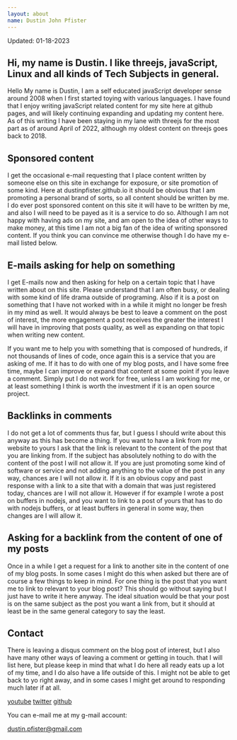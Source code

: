 ```yaml
---
layout: about
name: Dustin John Pfister
---
```


Updated: 01-18-2023

## Hi, my name is Dustin. I like threejs, javaScript, Linux and all kinds of Tech Subjects in general.

Hello My name is Dustin, I am a self educated javaScript developer sense around 2008 when I first started toying with various languages. I have found that I enjoy writing javaScript related content for my site here at github pages, and will likely continuing expanding and updating my content here. As of this writing I have been staying in my lane with threejs for the most part as of around April of 2022, although my oldest content on threejs goes back to 2018.

## Sponsored content

I get the occasional e-mail requesting that I place content written by someone else on this site in exchange for exposure, or site promotion of some kind. Here at dustinpfister.github.io it should be obvious that I am promoting a personal brand of sorts, so all content should be written by me. I do ever post sponsored content on this site it will have to be written by me, and also I will need to be payed as it is a service to do so. Although I am not happy with having ads on my site, and am open to the idea of other ways to make money, at this time I am not a big fan of the idea of writing sponsored content. If you think you can convince me otherwise though I do have my e-mail listed below.

## E-mails asking for help on something

I get E-mails now and then asking for help on a certain topic that I have written about on this site. Please understand that I am often busy, or dealing with some kind of life drama outside of programing. Also if it is a post on something that I have not worked with in a while it might no longer be fresh in my mind as well. It would always be best to leave a comment on the post of interest, the more engagement a post receives the greater the interest I will have in improving that posts quality, as well as expanding on that topic when writing new content.

If you want me to help you with something that is composed of hundreds, if not thousands of lines of code, once again this is a service that you are asking of me. If it has to do with one of my blog posts, and I have some free time, maybe I can improve or expand that content at some point if you leave a comment. Simply put I do not work for free, unless I am working for me, or at least something I think is worth the investment if it is an open source project.

## Backlinks in comments

I do not get a lot of comments thus far, but I guess I should write about this anyway as this has become a thing. If you want to have a link from my website to yours I ask that the link is relevant to the content of the post that you are linking from. If the subject has absolutely nothing to do with the content of the post I will not allow it. If you are just promoting some kind of software or service and not adding anything to the value of the post in any way, chances are I will not allow it. If it is an obvious copy and past response with a link to a site that with a domain that was just registered today, chances are I will not allow it. However if for example I wrote a post on buffers in nodejs, and you want to link to a post of yours that has to do with nodejs buffers, or at least buffers in general in some way, then changes are I will allow it.

## Asking for a backlink from the content of one of my posts

Once in a while I get a request for a link to another site in the content of one of my blog posts. In some cases I might do this when asked but there are of course a few things to keep in mind. For one thing is the post that you want me to link to relevant to your blog post? This should go without saying but I just have to write it here anyway. The ideal situation would be that your post is on the same subject as the post you want a link from, but it should at least be in the same general category to say the least.

## Contact

There is leaving a disqus comment on the blog post of interest, but I also have many other ways of leaving a comment or getting in touch. that I will list here, but please keep in mind that what I do here all ready eats up a lot of my time, and I do also have a life outside of this. I might not be able to get back to yo right away, and in some cases I might get around to responding much later if at all.

[youtube](https://www.youtube.com/channel/UCfDzzzcUnr_cJpGsRvnw4FA)
[twitter](https://twitter.com/dustin_pf)
[github](https://github.com/dustinpfister)

You can e-mail me at my g-mail account:

[dustin.pfister@gmail.com](mailto:dustin.pfister@gmail.com)

